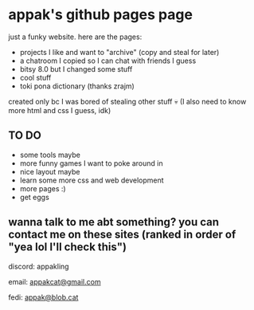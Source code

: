 # appak's github pages page
just a funky website. here are the pages:
- projects I like and want to "archive" (copy and steal for later)
- a chatroom I copied so I can chat with friends I guess
- bitsy 8.0 but I changed some stuff
- cool stuff
- toki pona dictionary (thanks zrajm)

created only bc I was bored of stealing other stuff :skull: (I also need to know more html and css I guess, idk)

## TO DO

- some tools maybe
- more funny games I want to poke around in
- nice layout maybe
- learn some more css and web development
- more pages :)
- get eggs

## wanna talk to me abt something? you can contact me on these sites (ranked in order of "yea lol I'll check this")

discord: appakling 

email: appakcat@gmail.com

fedi: appak@blob.cat
